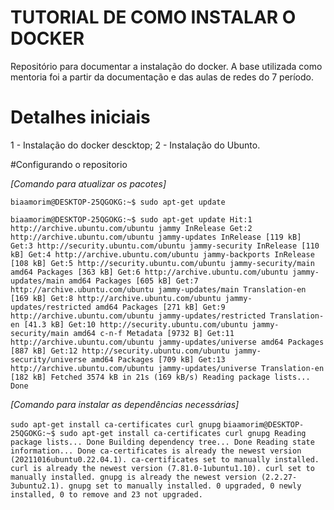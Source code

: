 # TUTORIAL DE COMO INSTALAR O DOCKER
Repositório para documentar a instalação do docker. A base utilizada como mentoria foi a partir da documentação e das aulas de redes do 7 período.

# Detalhes iniciais

1 - Instalação do docker descktop;
2 - Instalação do Ubunto.


#Configurando o repositorio

*[Comando para atualizar os pacotes]*


```biaamorim@DESKTOP-25QGOKG:~$ sudo apt-get update```

`biaamorim@DESKTOP-25QGOKG:~$ sudo apt-get update
Hit:1 http://archive.ubuntu.com/ubuntu jammy InRelease
Get:2 http://archive.ubuntu.com/ubuntu jammy-updates InRelease [119 kB]
Get:3 http://security.ubuntu.com/ubuntu jammy-security InRelease [110 kB]
Get:4 http://archive.ubuntu.com/ubuntu jammy-backports InRelease [108 kB]
Get:5 http://security.ubuntu.com/ubuntu jammy-security/main amd64 Packages [363 kB]
Get:6 http://archive.ubuntu.com/ubuntu jammy-updates/main amd64 Packages [605 kB]
Get:7 http://archive.ubuntu.com/ubuntu jammy-updates/main Translation-en [169 kB]
Get:8 http://archive.ubuntu.com/ubuntu jammy-updates/restricted amd64 Packages [271 kB]
Get:9 http://archive.ubuntu.com/ubuntu jammy-updates/restricted Translation-en [41.3 kB]
Get:10 http://security.ubuntu.com/ubuntu jammy-security/main amd64 c-n-f Metadata [9732 B]
Get:11 http://archive.ubuntu.com/ubuntu jammy-updates/universe amd64 Packages [887 kB]
Get:12 http://security.ubuntu.com/ubuntu jammy-security/universe amd64 Packages [709 kB]
Get:13 http://archive.ubuntu.com/ubuntu jammy-updates/universe Translation-en [182 kB]
Fetched 3574 kB in 21s (169 kB/s)
Reading package lists... Done`

*[Comando para instalar as dependências necessárias]*

`sudo apt-get install ca-certificates curl gnupg`
`biaamorim@DESKTOP-25QGOKG:~$ sudo apt-get install ca-certificates curl gnupg
Reading package lists... Done
Building dependency tree... Done
Reading state information... Done
ca-certificates is already the newest version (20211016ubuntu0.22.04.1).
ca-certificates set to manually installed.
curl is already the newest version (7.81.0-1ubuntu1.10).
curl set to manually installed.
gnupg is already the newest version (2.2.27-3ubuntu2.1).
gnupg set to manually installed.
0 upgraded, 0 newly installed, 0 to remove and 23 not upgraded.`









